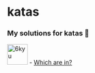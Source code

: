 # katas
### My solutions for katas 🥋
<!-- <img width="48" alt="7kyu" src="https://user-images.githubusercontent.com/104759740/188456615-d337d232-7edc-451e-9abc-7610353564db.png"> --!>

<img width="48" alt="6kyu" src="https://user-images.githubusercontent.com/104759740/188456454-74251a67-409e-4347-82a0-71e425d52a2a.png">
- <a href="https://www.codewars.com/kata/550554fd08b86f84fe000a58/" target="_blank">Which are in?</a>
<!-- <img width="48" alt="5kyu" src="https://user-images.githubusercontent.com/104759740/188456659-d17a51ec-66e7-4da6-bae5-b8f92ccc6a38.png"> --!>
